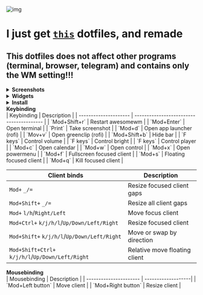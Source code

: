 ![img](/asset/awesome.png)
<br>
# I just get [`this`](https://github.com/Sinomor/dotfiles) dotfiles, and remade
## This dotfiles does not affect other programs (terminal, browser, telegram) and contains only the WM setting!!!
<details>
<summary><b>Screenshots</b></summary>
![img](asset/screen1.png)
![img](asset/screen2.png)
</details>
<details>
<summary><b>Widgets</b></summary>
### Bar
![bar](asset/bar.png)
### Control
Comments:
- Fetch (in top) use remade pfetch script
- Crutch top (in bottom) use ps utility,so it shows how much the program consumes cpu per 1 core (if you have 4 cores, then divide the process’s CPU indicator by 4 and this will be its load on the entire CPU)
- If you want the slider to work in your browser, then download `plasma-browser-integration` package and `plasma integration` extension in your browser and uncheck `Enhanced Media Control` in extension settings
![control](asset/control.png)
### Settings
![settings](asset/settings.png)
### Theme changer
<details>
<summary>Available themes</summary>
- [Nord]
- [Alien Blood]
- [Mountain]
- Red Alarm
- [Biscuit Dark]
- [Gruvbox Dark]
- [Sonokai]
- [Catppuccin]
- [Edge]
- [Everforest]
- [Everforest soft]
- Stardew
</details>
   [Nord]: <https://www.nordtheme.com/>
   [Alien Blood]: <https://github.com/thomasabishop/alien-blood-vscode/>
   [Mountain]: <https://github.com/mountain-theme/Mountain/>
   [Biscuit Dark]: <https://github.com/Biscuit-Colorscheme/biscuit/>
   [Gruvbox Dark]: <https://github.com/morhetz/gruvbox/>
   [Sonokai]: <https://github.com/sainnhe/sonokai/>
   [Catppuccin]: <https://github.com/catppuccin/catppuccin/>
   [Edge]: <https://github.com/sainnhe/edge/>
   [Everforest]: <https://github.com/sainnhe/everforest/>
   [Everforest soft]: <https://github.com/sainnhe/everforest/>
![themes](asset/themes.png)
### Wallpapers launcher
Comments:
- Put your wallpaper in a ~/.walls
- Uses Lutgen in the form of a binary file, which is located inside the repository
![walls](asset/walls.png)
### Calendar + Notification center
![calendar](asset/calendar.png)
### Greenclip (rofi)
![greenclip](asset/greenclip.png)
### App launcher (rofi)
|type 1|type 2|type 3|type 4|
|--|--|--|--|
|![type1](asset/type1.png)|![type2](asset/type2.png)|![type3](asset/type3.png)|![type4](asset/type4.png)|
### Powermenu
Comments:
- You can focus to option with keyboard arrow
- You can activate option with press x or Enter or click
![powermenu](asset/powermenu.png)
### Lockscreen (liblua_pam)
![lockscreen](asset/lockscreen.png)
</details>
<details>
<summary><b>Install</b></summary>
#### Require a [awesome-git](https://github.com/awesomeWM/awesome) version
#### Dependencies
Lite dependencies:
##### In Void linux:
```bash
$ sudo xbps-install feh fontconfig NetworkManager rofi flameshot alsa-utils xclip xrdb picom polkit-gnome ImageMagick playerctl brightnessctl nerd-fonts-symbols-ttf
$ fc-cache -f -v
```
##### In Arch linux:
```bash
$ sudo pacman -S feh fontconfig networkmanager rofi flameshot alsa-utils xclip picom polkit-gnome imagemagick playerctl brightnessctl ttf-nerd-fonts-symbols
$ fc-cache -f -v
```
##### In Ubuntu:
```bash
$ sudo apt-get install feh fontconfig network-manager rofi flameshot alsa-utils xclip picom policykit-1-gnome imagemagick playerctl brightnessctl 
$ wget https://github.com/ryanoasis/nerd-fonts/releases/download/v3.1.1/NerdFontsSymbolsOnly.zip
$ unzip NerdFontsSymbolsOnly.zip
$ cp ~/Downloads/NerdFontsSymbolsOnly/NerdFontsSymbolsOnly*.otf ~/.local/share/fonts/
$ fc-cache -f -v
```
Hard dependencies:
- Install [`PipeWire`](https://pipewire.org/), WirePlumber 
- Download JetBrainsMono Nerd font
   ```bash
   $ wget https://github.com/ryanoasis/nerd-fonts/releases/download/v3.1.1/JetBrainsMono.zip
   $ unzip JetBrainsMono.zip
   $ cp ~/Downloads/JetBrainsMono/JetBrainsMono*.otf ~/.local/share/fonts/
   $ fc-cache -f -v
   ```
- If your disto is not Void linux, you need to [compile liblua pam](https://github.com/RMTT/lua-pam#complile) yourself. After that replace the liblua_pam.so file in ~/.config/awesome (for lockscreen)
#### Dotfiles
```bash
$ git clone --depth=1 --recursive https://github.com/5TAHUR5/awesome-dotfiles.git
$ cd awesome-dotfiles
$ cp -R awesome ~/.config/
$ cp .xinitrc ~/
```
</details>
<summary><b>Keybinding</b></summary>
| Keybinding            | Description                              |
| --------------------- | ---------------------------------------- |
| `Mod+Shift+r`         | Restart awesomewm                        |
| `Mod+Enter`           | Open terminal                            |
| `Print`               | Take screenshot                          |
| `Mod+d`               | Open app launcher (rofi)                 |
| `Mov+v`               | Open greenclip (rofi)                    |
| `Mod+Shift+b`         | Hide bar                                 |
| `F keys`              | Control volume                           |
| `F keys`              | Control bright                           |
| `F keys`              | Control player                           |
| `Mod+c`               | Open calendar                            |
| `Mod+w`               | Open control                             |
| `Mod+x`               | Open powermenu                           |
| `Mod+f`               | Fullscreen focused client                |
| `Mod+s`               | Floating focused client                  |
| `Mod+q`               | Kill focused client                      |

| Client binds                                     | Description                   |
| ------------------------------------------------ | ----------------------------- |
| `Mod+` `_/=`                                     | Resize focused client gaps    |
| `Mod+Shift+` `_/=`                               | Resize all client gaps        |
| `Mod+`  `l/h`/`Right/Left`                       | Move focus client             |
| `Mod+Ctrl+`  `k/j/h/l`/`Up/Down/Left/Right`      | Resize focused client         |
| `Mod+Shift+`  `k/j/h/l`/`Up/Down/Left/Right`     | Move or swap by direction     |
| `Mod+Shift+Ctrl+`  `k/j/h/l`/`Up/Down/Left/Right`| Relative move  floating client|
</details>
</details>
<summary><b>Mousebinding</b></summary>
| Mousebinding           | Description        |
| ---------------------- | -------------------|
| `Mod+Left button`      | Move client        |
| `Mod+Right button`     | Resize client        |
</details>
